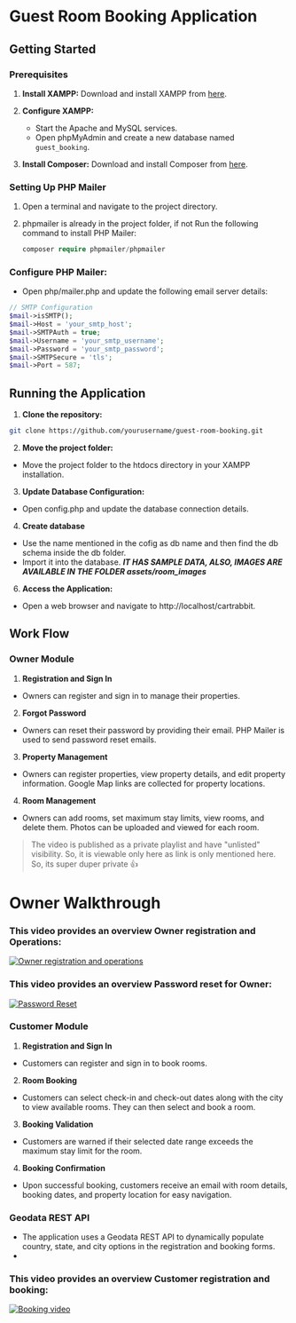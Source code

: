 # Guest Room Booking Application

## Getting Started

### Prerequisites

1. **Install XAMPP:**
   Download and install XAMPP from [here](https://www.apachefriends.org/index.html).

2. **Configure XAMPP:**
   - Start the Apache and MySQL services.
   - Open phpMyAdmin and create a new database named `guest_booking`.

3. **Install Composer:**
   Download and install Composer from [here](https://getcomposer.org/).

### Setting Up PHP Mailer

1. Open a terminal and navigate to the project directory.

2. phpmailer is already in the project folder, if not Run the following command to install PHP Mailer:
   ```php
   composer require phpmailer/phpmailer
   ```
### Configure PHP Mailer:
  - Open php/mailer.php and update the following email server details:
```php
// SMTP Configuration
$mail->isSMTP();
$mail->Host = 'your_smtp_host';
$mail->SMTPAuth = true;
$mail->Username = 'your_smtp_username';
$mail->Password = 'your_smtp_password';
$mail->SMTPSecure = 'tls';
$mail->Port = 587;
```

## Running the Application
1. **Clone the repository:**

```bash
git clone https://github.com/yourusername/guest-room-booking.git
```
2. **Move the project folder:**
- Move the project folder to the htdocs directory in your XAMPP installation.

3. **Update Database Configuration:**
- Open config.php and update the database connection details.

4. **Create database**
- Use the name mentioned in the cofig as db name and then find the db schema inside the db folder.
- Import it into the database. ***IT HAS SAMPLE DATA, ALSO, IMAGES ARE AVAILABLE IN THE FOLDER assets/room_images***

6. **Access the Application:**
- Open a web browser and navigate to http://localhost/cartrabbit.

## Work Flow
### Owner Module
1. **Registration and Sign In**
- Owners can register and sign in to manage their properties.

2. **Forgot Password**
- Owners can reset their password by providing their email. PHP Mailer is used to send password reset emails.

3. **Property Management**
- Owners can register properties, view property details, and edit property information. Google Map links are collected for property locations.

4. **Room Management**
- Owners can add rooms, set maximum stay limits, view rooms, and delete them. Photos can be uploaded and viewed for each room.
> The video is published as a private playlist and have "unlisted" visibility. So, it is viewable only here as link is only mentioned here. So, its super duper private :+1:
# Owner Walkthrough
### This video provides an overview Owner registration and Operations:

[![Owner registration and operations](https://img.youtube.com/vi/YLvDLvebZiw/hqdefault.jpg)](https://www.youtube.com/watch?v=YLvDLvebZiw)

### This video provides an overview Password reset for Owner:
[![Password Reset](https://img.youtube.com/vi/VDbNrdm-uzE/hqdefault.jpg)](https://www.youtube.com/watch?v=VDbNrdm-uzE)

### Customer Module
1. **Registration and Sign In**
- Customers can register and sign in to book rooms.

2. **Room Booking**
- Customers can select check-in and check-out dates along with the city to view available rooms. They can then select and book a room.

3. **Booking Validation**
- Customers are warned if their selected date range exceeds the maximum stay limit for the room.

4. **Booking Confirmation**
- Upon successful booking, customers receive an email with room details, booking dates, and property location for easy navigation.
  
### Geodata REST API
- The application uses a Geodata REST API to dynamically populate country, state, and city options in the registration and booking forms.
- 
### This video provides an overview Customer registration and booking:
[![Booking video](https://img.youtube.com/vi/w3hViciShrM/hqdefault.jpg)](https://www.youtube.com/watch?v=w3hViciShrM)

